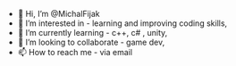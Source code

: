 - 👋 Hi, I’m @MichalFijak
- 👀 I’m interested in - learning and improving coding skills,
- 🌱 I’m currently learning - c++, c# , unity,
- 💞️ I’m looking to collaborate - game dev,
- 📫 How to reach me - via email

<!---
MichalFijak/MichalFijak is a ✨ special ✨ repository because its `README.md` (this file) appears on your GitHub profile.
You can click the Preview link to take a look at your changes.
--->
